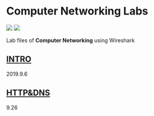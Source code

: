 # Computer Networking Labs
[![](https://img.shields.io/badge/Homework-@lyc0930-green.svg?style=flat)](https://github.com/lyc0930) ![](https://img.shields.io/badge/USTC-2019Fall-critical.svg?style=flat)

Lab files of **Computer Networking** using Wireshark

## [INTRO](https://git.lug.ustc.edu.cn/luoyanchen/wireshark-labs/tree/master/1-INTRO)
2019.9.6



## [HTTP&DNS](https://git.lug.ustc.edu.cn/luoyanchen/wireshark-labs/tree/master/2-HTTP&DNS)
9.26

